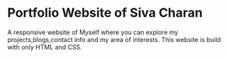 # Portfolio Website of Siva Charan
A responsive website of Myself where you can explore my projects,blogs,contact info and my area of interests.
This website is build with only HTML and CSS.